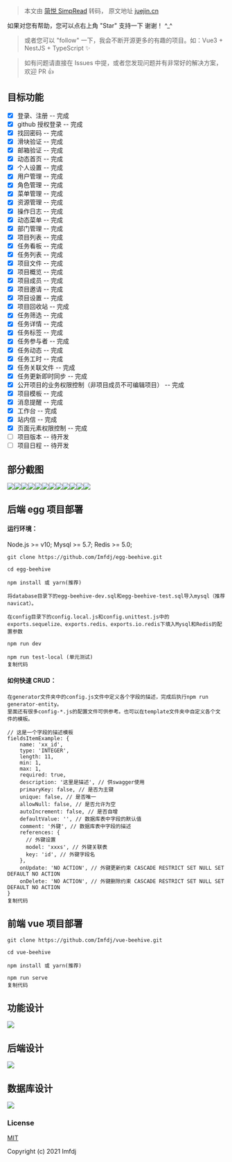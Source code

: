 > 本文由 [简悦 SimpRead](http://ksria.com/simpread/) 转码， 原文地址 [juejin.cn](https://juejin.cn/post/7007212688866541576)

如果对您有帮助，您可以点右上角 "Star" 支持一下 谢谢！ ^_^

> 或者您可以 "follow" 一下，我会不断开源更多的有趣的项目。如：Vue3 + NestJS + TypeScript ✨

> 如有问题请直接在 Issues 中提，或者您发现问题并有非常好的解决方案，欢迎 PR 👍

目标功能
----

*   [x]  登录、注册 -- 完成
*   [x]  github 授权登录 -- 完成
*   [x]  找回密码 -- 完成
*   [x]  滑块验证 -- 完成
*   [x]  邮箱验证 -- 完成
*   [x]  动态首页 -- 完成
*   [x]  个人设置 -- 完成
*   [x]  用户管理 -- 完成
*   [x]  角色管理 -- 完成
*   [x]  菜单管理 -- 完成
*   [x]  资源管理 -- 完成
*   [x]  操作日志 -- 完成
*   [x]  动态菜单 -- 完成
*   [x]  部门管理 -- 完成
*   [x]  项目列表 -- 完成
*   [x]  任务看板 -- 完成
*   [x]  任务列表 -- 完成
*   [x]  项目文件 -- 完成
*   [x]  项目概览 -- 完成
*   [x]  项目成员 -- 完成
*   [x]  项目邀请 -- 完成
*   [x]  项目设置 -- 完成
*   [x]  项目回收站 -- 完成
*   [x]  任务筛选 -- 完成
*   [x]  任务详情 -- 完成
*   [x]  任务标签 -- 完成
*   [x]  任务参与者 -- 完成
*   [x]  任务动态 -- 完成
*   [x]  任务工时 -- 完成
*   [x]  任务关联文件 -- 完成
*   [x]  任务更新即时同步 -- 完成
*   [x]  公开项目的业务权限控制（非项目成员不可编辑项目） -- 完成
*   [x]  项目模板 -- 完成
*   [x]  消息提醒 -- 完成
*   [x]  工作台 -- 完成
*   [x]  站内信 -- 完成
*   [x]  页面元素权限控制 -- 完成
*   [ ]  项目版本 -- 待开发
*   [ ]  项目日程 -- 待开发

部分截图
----

![](https://p3-juejin.byteimg.com/tos-cn-i-k3u1fbpfcp/98bd6c8cc8934a468323a727a0418c14~tplv-k3u1fbpfcp-watermark.awebp)![](https://p3-juejin.byteimg.com/tos-cn-i-k3u1fbpfcp/cf106182c18b4f34b93d0b03a51c6f66~tplv-k3u1fbpfcp-watermark.awebp)![](https://p3-juejin.byteimg.com/tos-cn-i-k3u1fbpfcp/536aa525ed88463aae1ba10de25ec9fc~tplv-k3u1fbpfcp-watermark.awebp)![](https://p3-juejin.byteimg.com/tos-cn-i-k3u1fbpfcp/ca8fdca695024a4b8d7a2728b717adad~tplv-k3u1fbpfcp-watermark.awebp)![](https://p3-juejin.byteimg.com/tos-cn-i-k3u1fbpfcp/89a573d49b2646c6aa35cd74a7bbb680~tplv-k3u1fbpfcp-watermark.awebp)![](https://p3-juejin.byteimg.com/tos-cn-i-k3u1fbpfcp/0d5b6678731a4092ae53289ee367c008~tplv-k3u1fbpfcp-watermark.awebp)![](https://p3-juejin.byteimg.com/tos-cn-i-k3u1fbpfcp/a9a31bc814104964b5e63b4a0e6dd039~tplv-k3u1fbpfcp-watermark.awebp)![](https://p3-juejin.byteimg.com/tos-cn-i-k3u1fbpfcp/6c726195939f4823a27d9a56e7150fdc~tplv-k3u1fbpfcp-watermark.awebp)![](https://p3-juejin.byteimg.com/tos-cn-i-k3u1fbpfcp/6d49517621874f819df6991107c68252~tplv-k3u1fbpfcp-watermark.awebp)![](https://p3-juejin.byteimg.com/tos-cn-i-k3u1fbpfcp/30038b8cbfed4cc2aa7e8dc8d03aaf81~tplv-k3u1fbpfcp-watermark.awebp)![](https://p3-juejin.byteimg.com/tos-cn-i-k3u1fbpfcp/e8ddd9c5eb4b4219a6008b9944cb59bc~tplv-k3u1fbpfcp-watermark.awebp)![](https://p3-juejin.byteimg.com/tos-cn-i-k3u1fbpfcp/e3caf807ee6a4c108d0bf533117ea9d6~tplv-k3u1fbpfcp-watermark.awebp)

后端 egg 项目部署
-----------

#### 运行环境：

Node.js >= v10; Mysql >= 5.7; Redis >= 5.0;

```
git clone https://github.com/Imfdj/egg-beehive.git

cd egg-beehive

npm install 或 yarn(推荐)

将database目录下的egg-beehive-dev.sql和egg-beehive-test.sql导入mysql（推荐navicat）。

在config目录下的config.local.js和config.unittest.js中的exports.sequelize、exports.redis、exports.io.redis下填入Mysql和Redis的配置参数

npm run dev

npm run test-local (单元测试)
复制代码
```

#### 如何快速 CRUD：

```
在generator文件夹中的config.js文件中定义各个字段的描述，完成后执行npm run generator-entity。
里面还有很多config-*.js的配置文件可供参考。也可以在template文件夹中自定义各个文件的模板。

// 这是一个字段的描述模板
fieldsItemExample: {
    name: 'xx_id',
    type: 'INTEGER',
    length: 11,
    min: 1,
    max: 1,
    required: true,
    description: '这里是描述', // 供swagger使用
    primaryKey: false, // 是否为主键
    unique: false, // 是否唯一
    allowNull: false, // 是否允许为空
    autoIncrement: false, // 是否自增
    defaultValue: '', // 数据库表中字段的默认值
    comment: '外键', // 数据库表中字段的描述
    references: {
      // 外键设置
      model: 'xxxs', // 外键关联表
      key: 'id', // 外键字段名
    },
    onUpdate: 'NO ACTION', // 外键更新约束 CASCADE RESTRICT SET NULL SET DEFAULT NO ACTION
    onDelete: 'NO ACTION', // 外键删除约束 CASCADE RESTRICT SET NULL SET DEFAULT NO ACTION
}
复制代码
```

前端 vue 项目部署
-----------

```
git clone https://github.com/Imfdj/vue-beehive.git

cd vue-beehive

npm install 或 yarn(推荐)

npm run serve
复制代码
```

功能设计
----

![](https://p3-juejin.byteimg.com/tos-cn-i-k3u1fbpfcp/3a57ff9d3eb8482691bc50aa5e029bf9~tplv-k3u1fbpfcp-watermark.awebp)

后端设计
----

![](https://p3-juejin.byteimg.com/tos-cn-i-k3u1fbpfcp/ae66afbb7bc24cb5af6b07249f99c88a~tplv-k3u1fbpfcp-watermark.awebp)

数据库设计
-----

![](https://p3-juejin.byteimg.com/tos-cn-i-k3u1fbpfcp/6bd0481b00f4475fa77a970db1df5011~tplv-k3u1fbpfcp-watermark.awebp)

### License

[MIT](https://link.juejin.cn?target=https%3A%2F%2Fgithub.com%2FImfdj%2Fvue-beehive%2Fblob%2Fmaster%2FLICENSE "https://github.com/Imfdj/vue-beehive/blob/master/LICENSE")

Copyright (c) 2021 Imfdj